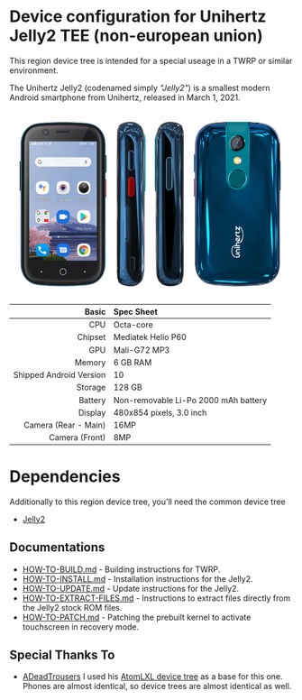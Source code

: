 Device configuration for Unihertz Jelly2 TEE (non-european union)
=================================================
This region device tree is intended for a special useage in a TWRP or similar environment.

The Unihertz Jelly2 (codenamed simply _"Jelly2"_) is a smallest modern Android smartphone from Unihertz, released in March 1, 2021.

![](docs/images/jelly2.png)

| Basic                   | Spec Sheet                                                                                                                     |
| -----------------------:|:------------------------------------------------------------------------------------------------------------------------------ |
| CPU                     | Octa-core                                                                                                                      |
| Chipset                 | Mediatek Helio P60                                                                                                             |
| GPU                     | Mali-G72 MP3                                                                                                                   |
| Memory                  | 6 GB RAM                                                                                                                       |
| Shipped Android Version | 10                                                                                                                             |
| Storage                 | 128 GB                                                                                                                         |
| Battery                 | Non-removable Li-Po 2000 mAh battery                                                                                           |
| Display                 | 480x854 pixels, 3.0 inch                                                                                                       |
| Camera (Rear - Main)    | 16MP                                                                                                                           |
| Camera (Front)          | 8MP                                                                                                                            |

# Dependencies

Additionally to this region device tree, you'll need the common device tree

- [Jelly2](https://github.com/Meetoul/twrp_device_Unihertz_Jelly2)

## Documentations

- [HOW-TO-BUILD.md](https://github.com/Meetoul/twrp_device_Unihertz_Jelly2/blob/master/docs/HOW-TO-BUILD.md) - Building instructions for TWRP.
- [HOW-TO-INSTALL.md](https://github.com/Meetoul/twrp_device_Unihertz_Jelly2/blob/master/docs/HOW-TO-INSTALL.md) - Installation instructions for the Jelly2.
- [HOW-TO-UPDATE.md](https://github.com/Meetoul/twrp_device_Unihertz_Jelly2/blob/master/docs/HOW-TO-UPDATE.md) - Update instructions for the Jelly2.
- [HOW-TO-EXTRACT-FILES.md](https://github.com/Meetoul/twrp_device_Unihertz_Jelly2/blob/master/docs/HOW-TO-EXTRACT-FILES.md) - Instructions to extract files directly from the Jelly2 stock ROM files.
- [HOW-TO-PATCH.md](https://github.com/Meetoul/twrp_device_Unihertz_Jelly2/blob/master/docs/HOW-TO-PATCH.md) - Patching the prebuilt kernel to activate touchscreen in recovery mode.

## Special Thanks To

- [ADeadTrousers](https://github.com/ADeadTrousers) I used his [AtomLXL device tree](https://github.com/ADeadTrousers/android_device_Unihertz_Atom_LXL) as a base for this one. Phones are almost identical, so device trees are almost identical as well.
